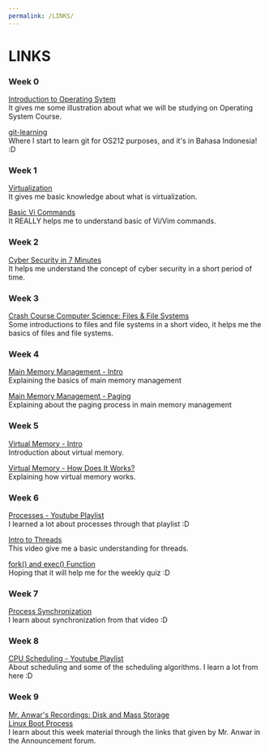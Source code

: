 ```yaml
---
permalink: /LINKS/
---
```


# LINKS

### Week 0
[Introduction to Operating Sytem](https://youtu.be/26QPDBe-NB8)\
It gives me some illustration about what we will be studying on Operating System Course.

[git-learning](https://yunwuxin1.gitbooks.io/git/content/id/)\
Where I start to learn git for OS212 purposes, and it's in Bahasa Indonesia! :D

### Week 1
[Virtualization](https://youtu.be/iBI31dmqSX0)\
It gives me basic knowledge about what is virtualization.

[Basic Vi Commands](https://youtu.be/ggSyF1SVFr4)\
It REALLY helps me to understand basic of Vi/Vim commands.

### Week 2
[Cyber Security in 7 Minutes](https://youtu.be/inWWhr5tnEA)\
It helps me understand the concept of cyber security in a short period of time.

### Week 3
[Crash Course Computer Science: Files & File Systems](https://youtu.be/KN8YgJnShPM)\
Some introductions to files and file systems in a short video, it helps me the basics of files and file systems.


### Week 4
[Main Memory Management - Intro](https://youtu.be/Ag4p5yCqte8)\
Explaining the basics of main memory management

[Main Memory Management - Paging](https://youtu.be/oUbGhfJo5-c)\
Explaining about the paging process in main memory management

### Week 5
[Virtual Memory - Intro](https://youtu.be/qlH4-oHnBb8)\
Introduction about virtual memory.

[Virtual Memory - How Does It Works?](https://youtu.be/59rEMnKWoS4)\
Explaining how virtual memory works.

### Week 6
[Processes - Youtube Playlist](https://youtube.com/playlist?list=PLBlnK6fEyqRgKl0MbI6kbI5ffNt7BF8Fn)\
I learned a lot about processes through that playlist :D

[Intro to Threads](https://youtu.be/LOfGJcVnvAk)\
This video give me a basic understanding for threads.

[fork() and exec() Function](https://www.youtube.com/watch?v=IFEFVXvjiHY)\
Hoping that it will help me for the weekly quiz :D

### Week 7
[Process Synchronization](https://youtu.be/ph2awKa8r5Y)\
I learn about synchronization from that video :D

### Week 8
[CPU Scheduling - Youtube Playlist](https://youtube.com/playlist?list=PLBlnK6fEyqRitWSE_AyyySWfhRgyA-rHk)\
About scheduling and some of the scheduling algorithms. I learn a lot from here :D

### Week 9
[Mr. Anwar's Recordings: Disk and Mass Storage](https://www.youtube.com/watch?v=bADGwge8dk8&list=PLBXapj649rh_wlsQ3dEsma4wA6fiV3tY4)\
[Linux Boot Process](https://www.youtube.com/watch?v=mHB0Z-HUauo)\
I learn about this week material through the links that given by Mr. Anwar in the Announcement forum.
